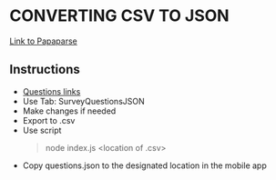 # CONVERTING CSV TO JSON
[Link to Papaparse](https://www.papaparse.com/docs#data)


## Instructions
- [Questions links](https://docs.google.com/spreadsheets/d/1K87KTILQxp3_xkcOgkjN-jlDaKwIFUhBe-eoFxU91z0/edit?usp=sharing)
- Use Tab: SurveyQuestionsJSON
- Make changes if needed 
- Export to .csv
- Use script 
    > node index.js <location of .csv>
- Copy questions.json to the designated location in the mobile app